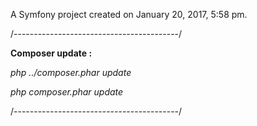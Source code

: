 A Symfony project created on January 20, 2017, 5:58 pm.

/-----------------------------------------/

**Composer update :** 

_php ../composer.phar update_

_php composer.phar update_

/-----------------------------------------/



